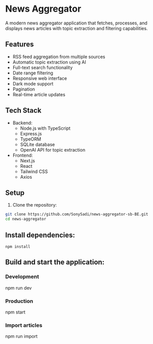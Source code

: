 # News Aggregator

A modern news aggregator application that fetches, processes, and displays news articles with topic extraction and filtering capabilities.

## Features

- RSS feed aggregation from multiple sources
- Automatic topic extraction using AI
- Full-text search functionality
- Date range filtering
- Responsive web interface
- Dark mode support
- Pagination
- Real-time article updates

## Tech Stack

- Backend:
  - Node.js with TypeScript
  - Express.js
  - TypeORM
  - SQLite database
  - OpenAI API for topic extraction
- Frontend:
  - Next.js
  - React
  - Tailwind CSS
  - Axios

## Setup

1. Clone the repository:

```bash
git clone https://github.com/SonySadi/news-aggregator-sb-BE.git
cd news-aggregator
```

## Install dependencies:

```
npm install
```

## Build and start the application:

### Development

npm run dev

### Production

npm start

### Import articles

npm run import
